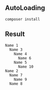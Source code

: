 ## AutoLoading

```
composer install
```

## Result
```
Name 1
  Name 3
    Name 4
      Name 6
    Name 5
      Name 10
Name 2
  Name 7
    Name 9
  Name 8
```